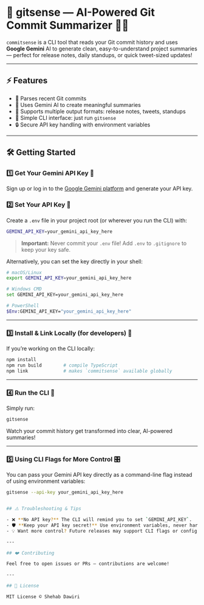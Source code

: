 # 🚀 gitsense — AI-Powered Git Commit Summarizer 🧠✨

`commitsense` is a CLI tool that reads your Git commit history and uses **Google Gemini** AI to generate clean, easy-to-understand project summaries — perfect for release notes, daily standups, or quick tweet-sized updates!

---

## ⚡ Features

- 📜 Parses recent Git commits
- 🤖 Uses Gemini AI to create meaningful summaries
- 📝 Supports multiple output formats: release notes, tweets, standups
- 🔧 Simple CLI interface: just run `gitsense`
- 🔒 Secure API key handling with environment variables

---

## 🛠️ Getting Started

### 1️⃣ Get Your Gemini API Key 🔑

Sign up or log in to the [Google Gemini platform](https://example.com) and generate your API key.

### 2️⃣ Set Your API Key 🔐

Create a `.env` file in your project root (or wherever you run the CLI) with:

```bash
GEMINI_API_KEY=your_gemini_api_key_here
```

> **Important:** Never commit your `.env` file! Add `.env` to `.gitignore` to keep your key safe.

Alternatively, you can set the key directly in your shell:

```bash
# macOS/Linux
export GEMINI_API_KEY=your_gemini_api_key_here

# Windows CMD
set GEMINI_API_KEY=your_gemini_api_key_here

# PowerShell
$Env:GEMINI_API_KEY="your_gemini_api_key_here"
```

---

### 3️⃣ Install & Link Locally (for developers) 🔧

If you’re working on the CLI locally:

```bash
npm install
npm run build        # compile TypeScript
npm link             # makes `commitsense` available globally
```

---

### 4️⃣ Run the CLI 🚀

Simply run:

```bash
gitsense
```

Watch your commit history get transformed into clear, AI-powered summaries!

---

### 5️⃣ Using CLI Flags for More Control 🎛️

You can pass your Gemini API key directly as a command-line flag instead of using environment variables:

```bash
gitsense --api-key your_gemini_api_key_here


## ⚠️ Troubleshooting & Tips

- ❌ **No API key?** The CLI will remind you to set `GEMINI_API_KEY`.
- 🛡️ **Keep your API key secret!** Use environment variables, never hardcode keys.
- 💡 Want more control? Future releases may support CLI flags or config files.

---

## ❤️ Contributing

Feel free to open issues or PRs — contributions are welcome!

---

## 📄 License

MIT License © Shehab Dawiri
```
